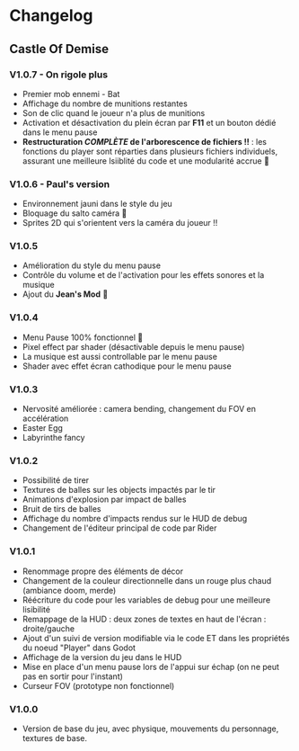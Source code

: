 # Changelog
## Castle Of Demise

### V1.0.7 - On rigole plus
- Premier mob ennemi - Bat
- Affichage du nombre de munitions restantes
- Son de clic quand le joueur n'a plus de munitions
- Activation et désactivation du plein écran par **F11** et un bouton dédié dans le menu pause
- **Restructuration *COMPLÈTE* de l'arborescence de fichiers !!** : les fonctions du player sont réparties dans plusieurs fichiers individuels, assurant une meilleure lsiiblité du code et une modularité accrue 🤌
### V1.0.6 - Paul's version
- Environnement jauni dans le style du jeu
- Bloquage du salto caméra 🍾
- Sprites 2D qui s'orientent vers la caméra du joueur !!
### V1.0.5
- Amélioration du style du menu pause
- Contrôle du volume et de l'activation pour les effets sonores et la musique
- Ajout du **Jean's Mod** 🤯
### V1.0.4
- Menu Pause 100% fonctionnel 🥳
- Pixel effect par shader (désactivable depuis le menu pause)
- La musique est aussi controllable par le menu pause
- Shader avec effet écran cathodique pour le menu pause

### V1.0.3
- Nervosité améliorée : camera bending, changement du FOV en accélération
- Easter Egg
- Labyrinthe fancy

### V1.0.2
- Possibilité de tirer
- Textures de balles sur les objects impactés par le tir
- Animations d'explosion par impact de balles
- Bruit de tirs de balles
- Affichage du nombre d'impacts rendus sur le HUD de debug
- Changement de l'éditeur principal de code par Rider

### V1.0.1
- Renommage propre des éléments de décor
- Changement de la couleur directionnelle dans un rouge plus chaud (ambiance doom, merde)
- Réécriture du code pour les variables de debug pour une meilleure lisibilité
- Remappage de la HUD : deux zones de textes en haut de l'écran : droite/gauche
- Ajout d'un suivi de version modifiable via le code ET dans les propriétés du noeud "Player" dans Godot
- Affichage de la version du jeu dans le HUD
- Mise en place d'un menu pause lors de l'appui sur échap (on ne peut pas en sortir pour l'instant)
- Curseur FOV (prototype non fonctionnel)

### V1.0.0
- Version de base du jeu, avec physique, mouvements du personnage, textures de base.
